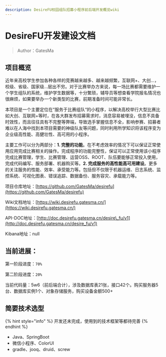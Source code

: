 ```yaml
---
description: DesireFU校园组队招募小程序前后端开发概览wiki
---
```


# DesireFU开发建设文档

> Author：GatesMa

## 项目概览

近年来高校学生参加各种各样的竞赛越来越多、越来越频繁，互联网+、大创...，校级、省级、国家级...层出不穷。对于比赛举办方来说，每一场比赛都需要维护一个学生组队的系统，维护学生数据等，十分繁琐，辅导员等想查看学院报名情况也很麻烦，如果要举办一个新类型的比赛，前期准备时间可能非常长。

本项目是一个主要定位在“服务于比赛组队“的小程序，以解决高校举行大型比赛比如大创、互联网+等时，在各大群发布招募需求时，消息容易被埋没，信息不具备时效性，而且往往具有不完整等弊端，导致选手掌握信息不全，影响参赛、招募者难以在人海中找到本项目需要的神级队友等问题，同时利用所学知识将该程序变为企业级高性能、高健壮性、高可用的小程序。

主要工作可以分为两部分：**1. 完整的功能**。在不考虑效率的情况下可以保证正常使用应用完成比赛相关的操作。完成程序的功能完整性，保证可以正常使用该小程序完成比赛管理，学生、比赛管理、运营OSS、ROOT、队伍要能够正常投入使用，完成代码编写、服务部署、机器购买等。**2. 完成服务的高性能高可用建设**。更多的关注服务的性能、效率、承受能力等。包括但不仅限于机器运维、日志系统、监控系统、可视化图表、错误追踪、数据备份、服务容灾、承载能力等。



项目仓库地址：[https://github.com/GatesMa/desirefu](https://github.com/GatesMa/desirefu)

Wiki文档地址：[https://wiki.desirefu.gatesma.cn/](https://wiki.desirefu.gatesma.cn/)

API-DOC地址：[http://doc.desirefu.gatesma.cn/desire\_fu/v1](http://doc.desirefu.gatesma.cn/desire_fu/v1)

Kibana地址：null

## 当前进展：

第一阶段进度：`70%`

第二阶段进度：`20%`

当前代码量：5w6（前后端合计），涉及数据库表21张，接口42个。购买服务器5台、数据库实例1个、对象存储服务，购买设备金额500+

## 简要技术选型

{% hint style="info" %}
开发还未完成，使用到的技术框架等都待完善
{% endhint %}

* Java、SpringBoot
* 微信小程序、ColorUI
* gradle、jooq、druid、screw




